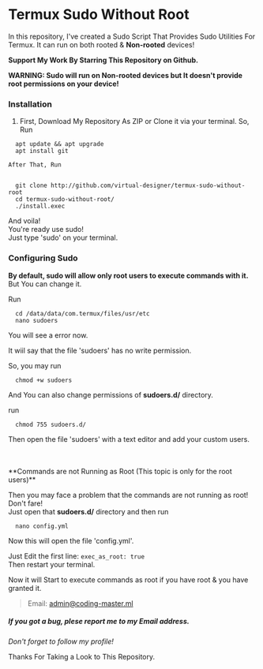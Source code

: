 # Termux Sudo Without Root  
In this repository, I've created a Sudo Script That Provides Sudo Utilities For Termux. It can run on both rooted & **Non-rooted** devices!  

__Support My Work By Starring This Repository on Github.__  

**WARNING: Sudo will run on Non-rooted devices but It doesn't provide root permissions on your device!**  

### Installation  
  1. First, Download My Repository As ZIP or Clone it via your terminal. So, Run  
  ```
    apt update && apt upgrade  
    apt install git
  ```  

    After That, Run  


  ```  

    git clone http://github.com/virtual-designer/termux-sudo-without-root  
    cd termux-sudo-without-root/  
    ./install.exec
  ```  

  And voila!  
  You're ready use sudo!  
  Just type 'sudo' on your terminal.  
  
### Configuring Sudo  
  **By default, sudo will allow only root users to execute commands with it.**  
  But You can change it.  
  
  Run  
  ```
    cd /data/data/com.termux/files/usr/etc
    nano sudoers
  ```
  
  You will see a error now.  
  
  It wiil say that the file 'sudoers' has no write permission.  
  
  So, you may run  
  
  ```
    chmod +w sudoers
  ```  
  
  And You can also change permissions of **sudoers.d/** directory.  
  
  run  
  
  ```
    chmod 755 sudoers.d/
  ```  
  
  Then open the file 'sudoers' with a text editor and add your custom users.  
  
  <br>
  <br>
  **Commands are not Running as Root (This topic is only for the root users)**
  
  Then you may face a problem that the commands are not running as root!  
  Don't fare!  
  Just open that **sudoers.d/** directory and then run  
  ```
    nano config.yml
  ```  
  
  Now this will open the file 'config.yml'.  
  
  Just Edit the first line:
    ```
      exec_as_root: true
    ```  
  Then restart your terminal.
  
  Now it will Start to execute commands as root if you have root & you have granted it.
  
> Email: admin@coding-master.ml  

##### If you got a bug, plese report me to my Email address.  


*Don't forget to follow my profile!*  

Thanks For Taking a Look to This Repository.

